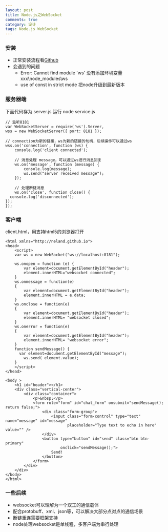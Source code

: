 ```yaml
---
layout: post
title: Node.js之WebSocket
comments: true
category: 设计
tags: Node.js WebSocket 
---
```


### 安装
* 正常安装流程看[Github](https://github.com/websockets/ws)
* 会遇到的问题
    - Error: Cannot find module 'ws'  没有添加环境变量xxx\node_modules\ws
    - use of const in strict mode 把node升级到最新版本

<!--more-->

### 服务器端

下面代码存为 server.js 运行 node service.js

```
// 监听8181
var WebSocketServer = require('ws').Server,
wss = new WebSocketServer({ port: 8181 });

// connection为新的链接，ws为新的链接的句柄，后续操作可以通过ws
wss.on('connection', function (ws) {
    console.log('client connected');

    // 消息处理 message，可以通过ws进行消息回复
    ws.on('message', function (message) {
        console.log(message);
        ws.send("server received message");
    });

    // 处理断链消息
    ws.on('close', function close() {
  console.log('disconnected');
});
});
```

### 客户端

client.html，用支持html5的浏览器打开

```
<html xmlns="http://neland.github.io">
<head>
    <script>
    var ws = new WebSocket("ws://localhost:8181");
    
    ws.onopen = function (e) {
        var element=document.getElementById("header");
        element.innerHTML="websocket connected";
    }
    ws.onmessage = function(e)
    {
        var element=document.getElementById("header");
        element.innerHTML = e.data;
    }
    ws.onclose = function(e)
    {
        var element=document.getElementById("header");
        element.innerHTML= "websocket closed";
    }
    ws.onerror = function(e)
    {
        var element=document.getElementById("header");
        element.innerHTML= "websocket error";
    }
    function sendMessage() {
      var element=document.getElementById("message");
        ws.send( element.value);
    }
    </script>
</head>

<body >
    <h1 id="header"></h1>
    <div class="vertical-center">
        <div class="container">
            <p>&nbsp;</p>
            <form role="form" id="chat_form" onsubmit="sendMessage(); return false;">
                <div class="form-group">
                    <input class="form-control" type="text" name="message" id="message"
                           placeholder="Type text to echo in here" value="" />
                </div>
                <button type="button" id="send" class="btn btn-primary"
                        onclick="sendMessage();">
                    Send!
                </button>
            </form>
        </div>
    </div>
</body>
</html>
```

### 一些后续
* websocket可以理解为一个双工的通信载体
* 配合protobuff、xml、json等，可以解决大部分点对点的通信场景
* 断链重连需要框架支持
* node处理websocket是单线程，多客户端为串行处理
